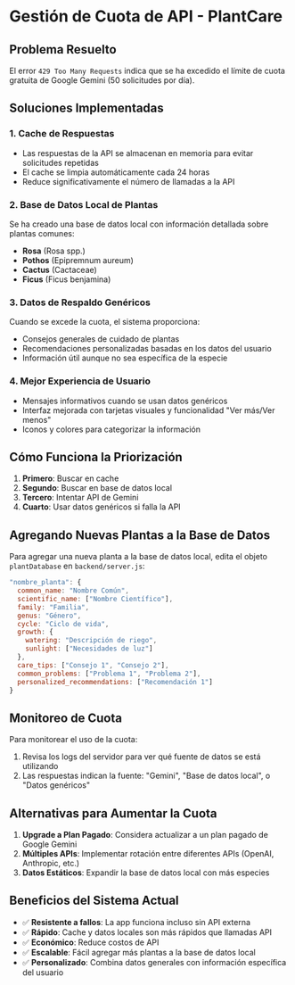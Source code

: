 # Gestión de Cuota de API - PlantCare

## Problema Resuelto
El error `429 Too Many Requests` indica que se ha excedido el límite de cuota gratuita de Google Gemini (50 solicitudes por día).

## Soluciones Implementadas

### 1. **Cache de Respuestas**
- Las respuestas de la API se almacenan en memoria para evitar solicitudes repetidas
- El cache se limpia automáticamente cada 24 horas
- Reduce significativamente el número de llamadas a la API

### 2. **Base de Datos Local de Plantas**
Se ha creado una base de datos local con información detallada sobre plantas comunes:
- **Rosa** (Rosa spp.)
- **Pothos** (Epipremnum aureum)
- **Cactus** (Cactaceae)
- **Ficus** (Ficus benjamina)

### 3. **Datos de Respaldo Genéricos**
Cuando se excede la cuota, el sistema proporciona:
- Consejos generales de cuidado de plantas
- Recomendaciones personalizadas basadas en los datos del usuario
- Información útil aunque no sea específica de la especie

### 4. **Mejor Experiencia de Usuario**
- Mensajes informativos cuando se usan datos genéricos
- Interfaz mejorada con tarjetas visuales y funcionalidad "Ver más/Ver menos"
- Iconos y colores para categorizar la información

## Cómo Funciona la Priorización

1. **Primero**: Buscar en cache
2. **Segundo**: Buscar en base de datos local
3. **Tercero**: Intentar API de Gemini
4. **Cuarto**: Usar datos genéricos si falla la API

## Agregando Nuevas Plantas a la Base de Datos

Para agregar una nueva planta a la base de datos local, edita el objeto `plantDatabase` en `backend/server.js`:

```javascript
"nombre_planta": {
  common_name: "Nombre Común",
  scientific_name: ["Nombre Científico"],
  family: "Familia",
  genus: "Género",
  cycle: "Ciclo de vida",
  growth: {
    watering: "Descripción de riego",
    sunlight: ["Necesidades de luz"]
  },
  care_tips: ["Consejo 1", "Consejo 2"],
  common_problems: ["Problema 1", "Problema 2"],
  personalized_recommendations: ["Recomendación 1"]
}
```

## Monitoreo de Cuota

Para monitorear el uso de la cuota:
1. Revisa los logs del servidor para ver qué fuente de datos se está utilizando
2. Las respuestas indican la fuente: "Gemini", "Base de datos local", o "Datos genéricos"

## Alternativas para Aumentar la Cuota

1. **Upgrade a Plan Pagado**: Considera actualizar a un plan pagado de Google Gemini
2. **Múltiples APIs**: Implementar rotación entre diferentes APIs (OpenAI, Anthropic, etc.)
3. **Datos Estáticos**: Expandir la base de datos local con más especies

## Beneficios del Sistema Actual

- ✅ **Resistente a fallos**: La app funciona incluso sin API externa
- ✅ **Rápido**: Cache y datos locales son más rápidos que llamadas API
- ✅ **Económico**: Reduce costos de API
- ✅ **Escalable**: Fácil agregar más plantas a la base de datos local
- ✅ **Personalizado**: Combina datos generales con información específica del usuario
